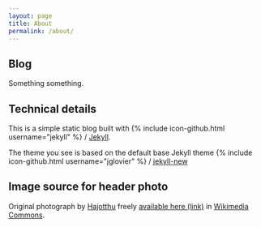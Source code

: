 ```yaml
---
layout: page
title: About
permalink: /about/
---
```


## Blog

Something something.

## Technical details

This is a simple static blog built with
{% include icon-github.html username="jekyll" %} /
[Jekyll](https://github.com/jekyll/jekyll).

The theme you see is based on the default base Jekyll theme
{% include icon-github.html username="jglovier" %} /
[jekyll-new](https://github.com/jglovier/jekyll-new)

## Image source for header photo

Original photograph by [Hajotthu](https://commons.wikimedia.org/wiki/User:Hajotthu) freely [available here (link)](https://commons.wikimedia.org/wiki/File:Mann_mit_dem_Goldhelm.jpg) in [Wikimedia Commons](https://commons.wikimedia.org/wiki/Commons:Welcome).




